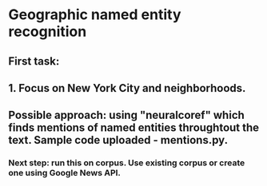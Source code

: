 # Geographic named entity recognition 

## First task:
## 1. Focus on New York City and neighborhoods.

## Possible approach: using "neuralcoref" which finds mentions of named entities throughtout the text. Sample code uploaded - mentions.py.

### Next step: run this on corpus. Use existing corpus or create one using Google News API.
